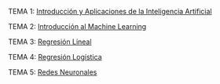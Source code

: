TEMA 1: [Introducción y Aplicaciones de la Inteligencia Artificial](EB/Tema1.md)

TEMA 2: [Introducción al Machine Learning](EB/Tema2.md)

TEMA 3: [Regresión Lineal](EB/Tema3/Tema3.md)

TEMA 4: [Regresión Logística](EB/Tema4.md)

TEMA 5: [Redes Neuronales](EB/Tema5.md)


